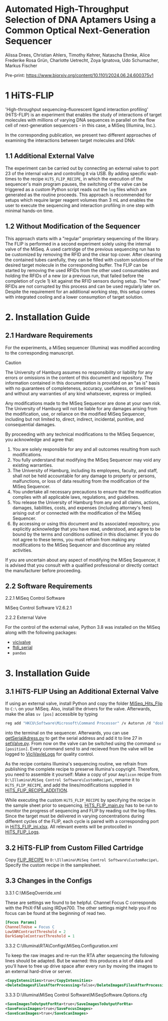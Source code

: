 # Automated High-Throughput Selection of DNA Aptamers Using a Common Optical Next-Generation Sequencer

Alissa Drees, Christian Ahlers, Timothy Kehrer, Natascha Ehmke, Alice Frederike Rosa Grün, Charlotte Uetrecht, Zoya Ignatova, Udo Schumacher, Markus Fischer

Pre-print: https://www.biorxiv.org/content/10.1101/2024.06.24.600375v1

# 1 HiTS-FLIP

'High-throughput sequencing–fluorescent ligand interaction profiling' (HiTS-FLIP) is an experiment that enables the study of interactions of target molecules with millions of varying DNA sequences in parallel on the flow cell of next-generation sequencers - in this case, a MiSeq (Illumina, Inc.).

In the corresponding publication, we present two different approaches of examining the interactions between target molecules and DNA:

## 1.1 Additional External Valve

The experiment can be carried out by connecting an external valve to port 23 of the internal valve and controlling it via USB. By adding specific wait-times to the recipe `HiTS_FLIP_RECIPE`, in which the execution of the sequencer's main program pauses, the switching of the valve can be triggered as a custom Python script reads out the `log` files which are generated as the routine proceeds. This approach is recommended for setups which require larger reagent volumes than 3 mL and enables the user to execute the sequencing and interaction profiling in one step with minimal hands-on time.

## 1.2 Without Modification of the Sequencer

This approach starts with a "regular" proprietary sequencing of the library. The FLIP is performed in a second experiment solely using the internal valve of the MiSeq. A used cartridge of the previous sequencing run has to be customized by removing the RFID and the clear top cover. After cleaning the contained tubes carefully, they can be filled with custom solutions of the desired target molecule in the corresponding buffer. The FLIP can be started by removing the used RFIDs from the other used consumables and holding the RFIDs of a new (or a previous run, that failed before the completion of cycle 1) kit against the RFID sensors during setup. The "new" RFIDs are not corrupted by this process and can be used regularly later on. Despite the requirement for an additional working step, this setup comes with integrated cooling and a lower consumption of target solution.

# 2. Installation Guide

## 2.1 Hardware Requirements

For the experiments, a MiSeq sequencer (Illumina) was modified according to the corresponding manuscript.

> [!CAUTION] 
> The University of Hamburg assumes no responsibility or liability for any errors or omissions in the content of this document and repository. The information contained in this documentation is provided on an "as is" basis with no guarantees of completeness, accuracy, usefulness, or timeliness and without any warranties of any kind whatsoever, express or implied. 
>
> Any modifications made to the MiSeq Sequencer are done at your own risk. The University of Hamburg will not be liable for any damages arising from the modification, use, or reliance on the modified MiSeq Sequencer, including but not limited to, direct, indirect, incidental, punitive, and consequential damages.
>
> By proceeding with any technical modifications to the MiSeq Sequencer, you acknowledge and agree that:
>
> 1. You are solely responsible for any and all outcomes resulting from such modifications.
> 2. You fully understand that modifying the MiSeq Sequencer may void any existing warranties.
> 3. The University of Hamburg, including its employees, faculty, and staff, shall not be held accountable for any damage to property or persons, malfunctions, or loss of data resulting from the modification of the MiSeq Sequencer.
> 4. You undertake all necessary precautions to ensure that the modification complies with all applicable laws, regulations, and guidelines.
> 5. You release the University of Hamburg from any and all claims, actions, damages, liabilities, costs, and expenses (including attorney's fees) arising out of or connected with the modification of the MiSeq Sequencer.
> 6. By accessing or using this document and its associated repository, you explicitly acknowledge that you have read, understood, and agree to be bound by the terms and conditions outlined in this disclaimer. If you do not agree to these terms, you must refrain from making any modifications to the MiSeq Sequencer and discontinue any related activities.
>
> If you are uncertain about any aspect of modifying the MiSeq Sequencer, it is advised that you consult with a qualified professional or directly contact the manufacturer before proceeding.

## 2.2 Software Requirements

2.2.1 MiSeq Control Software

MiSeq Control Software V2.6.2.1 

2.2.2 External Valve

For the control of the external valve, Python 3.8 was installed on the MiSeq along with the following packages:
- [vicivalve](https://pypi.org/project/vicivalve/)
- [ftdi_serial](https://pypi.org/project/ftdi-serial/)
- `pandas`

# 3. Installation Guide

## 3.1 HiTS-FLIP Using an Additional External Valve

If using an external valve, install Python and copy the folder [MiSeq_Hits_Flip](MiSeq_Hits_Flip) to `C:\` on your MiSeq. Also, install the drivers for the valve. Afterwards, make the alias `sv [pos]` accessible by typing   

```bash
reg add "HKCU\Software\Microsoft\Command Processor" /v Autorun /d "doskey /macrofile=\"C:\MiSeq_Hits_Flip\BatchFiles\Makros.doskey\"" /f
```   
into the terminal on the sequencer. Afterwards, you can use [getSerialAdress.py](MiSeq_Hits_Flip/PythonCode/getSerialAdress.py) to get the serial address and add it to line 27 in [setValve.py](MiSeq_Hits_Flip/PythonCode/setValve.py). From now on the valve can be switched using the command `sv [position]`. Every command send to and recieved from the valve will be logged to [ViciVavleLogs](MiSeq_Hits_Flip/ViciVavleLogs/) for quality control.

As the recipe contains Illumina's sequencing routine, we refrain from publishing the complete recipe to preserve Illumina's copyright. Therefore, you need to assemble it yourself: Make a copy of your `Amplicon` recipe from `D:\Illumina\MiSeq Control Software\CustomRecipe\`, rename it to `HiTS_FLIP_RECIPE`, and add the lines/modifications supplied in [HiTS_FLIP_RECIPE_ADDITION](HiTS_FLIP_RECIPE_ADDITION).

While executing the custom `HiTS_FLIP_RECIPE` by specifying the recipe in the sample sheet prior to sequencing, [HiTS_FLIP_main.py](HiTS_FLIP_Logs/PythonCode/HiTS_FLIP_main.py) has to be run to monitor the progress of sequencing and FLIP by reading out the log-files. Since the target must be delivered in varying concentrations during different cycles of the FLIP, each cycle is paired with a corresponding port in [HiTS_FLIP_ini.xlsx](MiSeq_Hits_Flip/HiTS_FLIP_ini/HiTS_FLIP_ini.xlsx).
All relevant events will be protocolled in [HiTS_FLIP_Logs](HiTS_FLIP_Logs/HiTS_FLIP_Logs).

## 3.2 HiTS-FLIP from Custom Filled Cartridge

Copy [FLIP_RECIPE](FLIP_RECIPE) to `D:\Illumina\MiSeq Control Software\CustomRecipe\`. Specify the custom recipe in the samplesheet.

## 3.3 Changes in the Configs

3.3.1 C:\MiSeqOverride.xml

These are settings we found to be helpful. Channel Focus C corresponds with the PhiX-FM using IRDye700. The other settings might help you if no focus can be found at the beginning of read two.

```cfg
[Focus Params]
ChannelToUse = Focus C
LowSNRContrastThreshold = 2
DarkSampleContrastThreshold = 1
```



3.3.2 C:\Illumina\RTA\Configs\MiSeq.Configuration.xml

To keep the raw images and re-run the RTA after sequencing the following lines should be adapted. But be warned: this produces a lot of data and you'll have to free up drive space after every run by moving the images to an external hard-drive or server.   

```xml
<CopyIntensities>true</CopyIntensities>
<DeleteImagesFilesAfterProcessing>false</DeleteImagesFilesAfterProcessing>
```


3.3.3 D:\Illumina\MiSeq Control Software\MiSeqSoftware.Options.cfg

```xml
<SaveImagesToOutputForRta>true</SaveImagesToOutputForRta>
<SaveFocusImages>true</SaveFocusImages>
<SaveScanImages>true</SaveScanImages>
```

